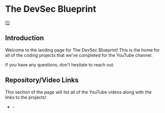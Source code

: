 # The DevSec Blueprint

[![]]()

## Introduction
Welcome to the landing page for The DevSec Blueprint! This is the home for all of the coding projects that we've completed for the YouTube channel. 

If you have any questions, don't hesitate to reach out. 

## Repository/Video Links

This section of the page will list all of the YouTube videos along with the links to the projects!

- []() - 
